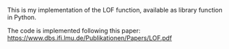 This is my implementation of the LOF function, available as library function in Python.

The code is implemented following this paper: https://www.dbs.ifi.lmu.de/Publikationen/Papers/LOF.pdf 
